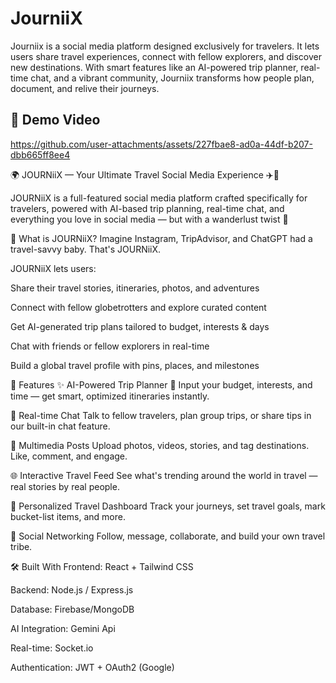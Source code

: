 # JourniiX
Journiix is a social media platform designed exclusively for travelers. It lets users share travel experiences, connect with fellow explorers, and discover new destinations. With smart features like an AI-powered trip planner, real-time chat, and a vibrant community, Journiix transforms how people plan, document, and relive their journeys.

## 🎥 Demo Video




https://github.com/user-attachments/assets/227fbae8-ad0a-44df-b207-dbb665ff8ee4



🌍 JOURNiiX — Your Ultimate Travel Social Media Experience ✈️📸

JOURNiiX is a full-featured social media platform crafted specifically for travelers, powered with AI-based trip planning, real-time chat, and everything you love in social media — but with a wanderlust twist 🌄

🧭 What is JOURNiiX?
Imagine Instagram, TripAdvisor, and ChatGPT had a travel-savvy baby. That's JOURNiiX.

JOURNiiX lets users:

Share their travel stories, itineraries, photos, and adventures

Connect with fellow globetrotters and explore curated content

Get AI-generated trip plans tailored to budget, interests & days

Chat with friends or fellow explorers in real-time

Build a global travel profile with pins, places, and milestones

🚀 Features
✨ AI-Powered Trip Planner
🧠 Input your budget, interests, and time — get smart, optimized itineraries instantly.

💬 Real-time Chat
Talk to fellow travelers, plan group trips, or share tips in our built-in chat feature.

📸 Multimedia Posts
Upload photos, videos, stories, and tag destinations. Like, comment, and engage.

🌐 Interactive Travel Feed
See what's trending around the world in travel — real stories by real people.

🧳 Personalized Travel Dashboard
Track your journeys, set travel goals, mark bucket-list items, and more.

👥 Social Networking
Follow, message, collaborate, and build your own travel tribe.

🛠️ Built With
Frontend: React + Tailwind CSS 

Backend: Node.js / Express.js

Database: Firebase/MongoDB

AI Integration: Gemini Api

Real-time: Socket.io

Authentication: JWT + OAuth2 (Google)

